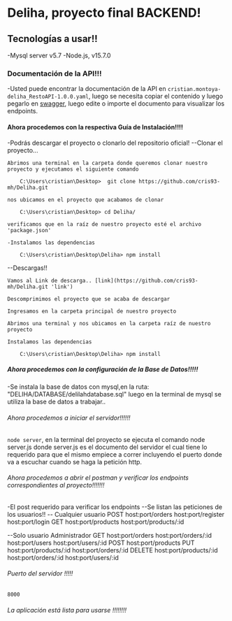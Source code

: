 
# Deliha, proyecto final BACKEND!

## Tecnologías a usar!!

-Mysql server v5.7
-Node.js, v15.7.0


### Documentación de la API!!!

-Usted puede encontrar la documentación de la API en `cristian.montoya-deliha_RestoAPI-1.0.0.yaml`, luego se necesita copiar el contenido y luego pegarlo en [swagger](https://app.swaggerhub.com/ 'swagger'), luego edite o importe el documento para visualizar los endpoints.

#### Ahora procedemos con la respectiva Guía de Instalación!!!!

-Podrás descargar el proyecto o clonarlo del repositorio oficial!
--Clonar el proyecto...

    Abrimos una terminal en la carpeta donde queremos clonar nuestro proyecto y ejecutamos el siguiente comando

        C:\Users\cristian\Desktop>  git clone https://github.com/cris93-mh/Deliha.git

    nos ubicamos en el proyecto que acabamos de clonar

        C:\Users\cristian\Desktop> cd Deliha/

    verificamos que en la raíz de nuestro proyecto esté el archivo 'package.json'

    -Instalamos las dependencias 

        C:\Users\cristian\Desktop\Deliha> npm install



--Descargas!!

    Vamos al Link de descarga.. [link](https://github.com/cris93-mh/Deliha.git 'link')

    Descomprimimos el proyecto que se acaba de descargar

    Ingresamos en la carpeta principal de nuestro proyecto

    Abrimos una terminal y nos ubicamos en la carpeta raíz de nuestro proyecto

    Instalamos las dependencias 

        C:\Users\cristian\Desktop\Deliha> npm install

##### Ahora procedemos con la configuración de la Base de Datos!!!!!

-Se instala la base de datos con mysql,en la ruta: "DELIHA/DATABASE/delilahdatabase.sql"
  luego en la terminal de mysql se utiliza la base de datos a trabajar..

###### Ahora procedemos a iniciar el servidor!!!!!!

`node server`, en la terminal del proyecto se ejecuta el comando node server.js donde server.js es el documento del servidor el cual tiene lo requerido para que el mismo empiece a correr incluyendo el puerto donde va a escuchar cuando se haga la petición http.

###### Ahora procedemos a abrir el postman y verificar los endpoints correspondientes al proyecto!!!!!!!

-El post requerido para verificar los endpoints
--Se listan las peticiones de los usuarios!!
-- Cualquier usuario
    POST
        host:port/orders 
        host:port/register
        host:port/login
    GET
        host:port/products
        host:port/products/:id

--Solo usuario Administrador
    GET
        host:port/orders
        host:port/orders/:id
        host:port/users
        host:port/users/:id
    POST
        host:port/products
    PUT
        host:port/products/:id
        host:port/orders/:id
    DELETE
        host:port/products/:id
        host:port/orders/:id
        host:port/users/:id

###### Puerto del servidor !!!!!

`8000`

###### La aplicación está lista para usarse !!!!!!!!